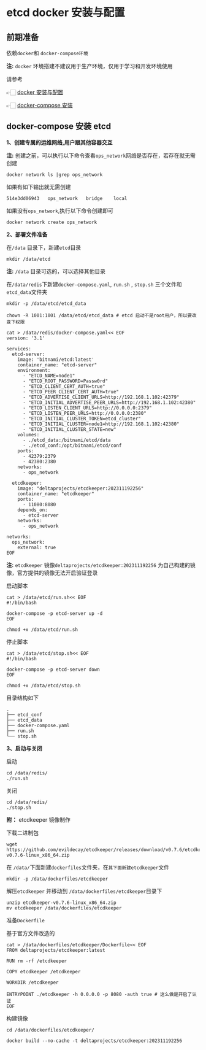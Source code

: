 # etcd docker 安装与配置

## 前期准备

依赖`docker`和 `docker-compose环境`

**注:** `docker` 环境搭建不建议用于生产环境，仅用于学习和开发环境使用

请参考

👉🏻 [docker 安装与配置](../docker/linux_docker_installed.md)

👉🏻 [docker-compose 安装](../docker/linux_docker_compose_installed.md)

## docker-compose 安装 etcd

**1、创建专属的运维网络,用户跟其他容器交互**

**注:** 创建之前，可以执行以下命令查看`ops_network`网络是否存在，若存在就无需创建

```shell
docker network ls |grep ops_network
```

如果有如下输出就无需创建

```PlainText
514e3dd06943   ops_network   bridge    local
```

如果没有`ops_network`,执行以下命令创建即可

```shell
docker network create ops_network
```

**2、部署文件准备**

在`/data` 目录下，新建`etcd`目录

```shell
mkdir /data/etcd
```

**注:** `/data` 目录可选的，可以选择其他目录

在`/data/redis`下新建`docker-compose.yaml`, `run.sh` , `stop.sh` 三个文件和`etcd_data`文件夹

```shell
mkdir -p /data/etcd/etcd_data

chown -R 1001:1001 /data/etcd/etcd_data # etcd 启动不是root用户，所以要改变下权限

cat > /data/redis/docker-compose.yaml<< EOF
version: '3.1'

services:
  etcd-server:
    image: 'bitnami/etcd:latest'
    container_name: "etcd-server"
    environment:
      - "ETCD_NAME=node1"
      - "ETCD_ROOT_PASSWORD=Passw0rd"
      - "ETCD_CLIENT_CERT_AUTH=true"
      - "ETCD_PEER_CLIENT_CERT_AUTH=true"
      - "ETCD_ADVERTISE_CLIENT_URLS=http://192.168.1.102:42379"
      - "ETCD_INITIAL_ADVERTISE_PEER_URLS=http://192.168.1.102:42380"
      - "ETCD_LISTEN_CLIENT_URLS=http://0.0.0.0:2379"
      - "ETCD_LISTEN_PEER_URLS=http://0.0.0.0:2380"
      - "ETCD_INITIAL_CLUSTER_TOKEN=etcd_cluster"
      - "ETCD_INITIAL_CLUSTER=node1=http://192.168.1.102:42380"
      - "ETCD_INITIAL_CLUSTER_STATE=new"
    volumes:
      - ./etcd_data:/bitnami/etcd/data
      - ./etcd_conf:/opt/bitnami/etcd/conf
    ports:
      - 42379:2379
      - 42380:2380
    networks:
      - ops_network

  etcdkeeper:
    image: "deltaprojects/etcdkeeper:202311192256"
    container_name: "etcdkeeper"
    ports:
      - 11080:8080
    depends_on:
      - etcd-server
    networks:
      - ops_network

networks:
  ops_network:
    external: true
EOF
```

**注:** `etcdkeeper` 镜像`deltaprojects/etcdkeeper:202311192256` 为自己构建的镜像，官方提供的镜像无法开启验证登录

启动脚本

```shell
cat > /data/etcd/run.sh<< EOF
#!/bin/bash

docker-compose -p etcd-server up -d
EOF

chmod +x /data/etcd/run.sh
```

停止脚本

```shell
cat > /data/etcd/stop.sh<< EOF
#!/bin/bash

docker-compose -p etcd-server down
EOF

chmod +x /data/etcd/stop.sh
```

目录结构如下

```PlainText
.
├── etcd_conf
├── etcd_data
├── docker-compose.yaml
├── run.sh
└── stop.sh
```

**3、启动与关闭**

启动

```shell
cd /data/redis/
./run.sh
```

关闭

```shell
cd /data/redis/
./stop.sh
```

**附：** etcdkeeper 镜像制作

下载二进制包

```shell
wget https://github.com/evildecay/etcdkeeper/releases/download/v0.7.6/etcdkeeper-v0.7.6-linux_x86_64.zip
```

在 `/data/`下面新建`dockerfiles`文件夹，在`其下面新建etcdkeeper`文件

```shell
mkdir -p /data/dockerfiles/etcdkeeper
```

解压`etcdkeeper` 并移动到 `/data/dockerfiles/etcdkeeper`目录下

```shell
unzip etcdkeeper-v0.7.6-linux_x86_64.zip
mv etcdkeeper /data/dockerfiles/etcdkeeper
```

准备`Dockerfile`

基于官方文件改造的

```shell
cat > /data/dockerfiles/etcdkeeper/Dockerfile<< EOF
FROM deltaprojects/etcdkeeper:latest

RUN rm -rf /etcdkeeper

COPY etcdkeeper /etcdkeeper

WORKDIR /etcdkeeper

ENTRYPOINT ./etcdkeeper -h 0.0.0.0 -p 8080 -auth true # 这么做是开启了认证
EOF
```

构建镜像

```shell
cd /data/dockerfiles/etcdkeeper/

docker build --no-cache -t deltaprojects/etcdkeeper:202311192256
```
